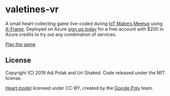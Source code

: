 # valetines-vr

A small heart-collecting game live-coded during [IoT Makers Meetup](https://www.meetup.com/IoT-Makers-Israel/events/257266871/) using [A-Frame](https://aframe.io). 
Deployed on Azure [sign up today](https://azure.microsoft.com/en-us/free/?WT.mc_id=devto-blog-adpolak) for a free account with $200 in Azure credits to try out any combination of services.

[Play the game](https://urish.github.io/valentines-vr)

## License

Copyright (C) 2019 Adi Polak and Uri Shaked. Code released under the MIT license.

[Heart model](https://poly.google.com/view/8RA5hHU5gHK) licensed under CC-BY, created by the [Google Poly](https://poly.google.com/) team.
